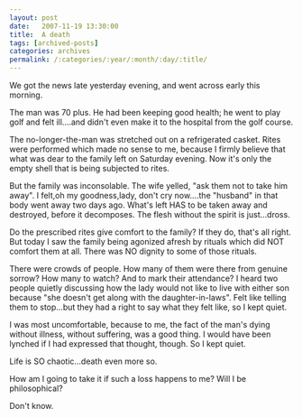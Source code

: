 ```yaml
---
layout: post
date:	2007-11-19 13:30:00
title:  A death
tags: [archived-posts]
categories: archives
permalink: /:categories/:year/:month/:day/:title/
---
```

We got the news late yesterday evening, and went across early this morning.

The man was 70 plus. He had been keeping good health; he went to play golf and felt ill....and didn't even make it to the hospital from the golf course.

The no-longer-the-man was stretched out on a refrigerated casket. Rites were performed which made no sense to me, because I firmly believe that what was dear to the family left on Saturday evening. Now it's only the empty shell that is being subjected to rites.

But the family was inconsolable. The wife yelled, "ask them not to take him away". I felt,oh my goodness,lady, don't cry now....the "husband" in that body went away two days ago.  What's left HAS to be taken away and destroyed, before it decomposes. The flesh without the spirit is just...dross.

Do the prescribed rites give comfort to the family? If they do, that's all right. But today I saw the family being agonized afresh by rituals which did NOT comfort them at all. There was NO dignity to some of those rituals.

There were crowds of people. How many of them were there from genuine sorrow? How many to watch? And to mark their attendance? I heard two people quietly discussing how the lady would not like to live with either son because "she doesn't get along with the daughter-in-laws". Felt like telling them to stop...but they had a right to say what they felt like, so I kept quiet.

I was most uncomfortable, because to me, the fact of the man's dying without illness, without suffering, was a good thing. I would have been lynched if I had expressed that thought, though. So I kept quiet.

Life is SO chaotic...death even more so.

How am I going to take it if such a loss happens to me? Will I  be philosophical? 

Don't know.
